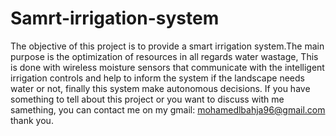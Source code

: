 # Samrt-irrigation-system
The objective of this project is to provide a smart irrigation system.The main purpose is the optimization of resources in all regards water wastage, This is done with wireless moisture sensors that communicate with the intelligent irrigation controls and help to inform the system if the landscape needs water or not, finally this system make autonomous decisions.
If you have something to tell about this project or you want to discuss  with me samething, you can contact me on my gmail:
mohamedlbahja96@gmail.com
thank you.
